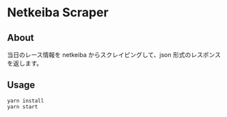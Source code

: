 # Netkeiba Scraper

## About

当日のレース情報を netkeiba からスクレイピングして、json 形式のレスポンスを返します。

## Usage

```
yarn install
yarn start
```
